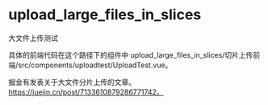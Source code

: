 # upload_large_files_in_slices
大文件上传测试

具体的前端代码在这个路径下的组件中 upload_large_files_in_slices/切片上传前端/src/components/uploadtest/UploadTest.vue。

掘金有发表关于大文件分片上传的文章。https://juejin.cn/post/7133610879286771742。
